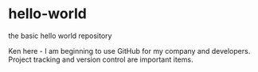 # hello-world
the basic hello world repository

Ken here - I am beginning to use GitHub for my company and developers.
Project tracking and version control are important items.
